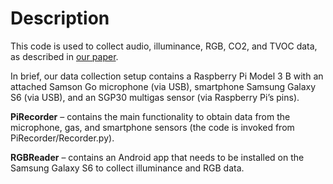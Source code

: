 # Description
This code is used to collect audio, illuminance, RGB, CO2, and TVOC data, as described in [our paper](https://arxiv.org/abs/2306.04458). 

In brief, our data collection setup contains a Raspberry Pi Model 3 B with an attached Samson Go microphone (via USB), smartphone Samsung Galaxy S6 (via USB), and an SGP30 multigas sensor (via Raspberry Pi’s pins). 

**PiRecorder** – contains the main functionality to obtain data from the microphone, gas, and smartphone sensors (the code is invoked from PiRecorder/Recorder.py). 

**RGBReader** – contains an Android app that needs to be installed on the Samsung Galaxy S6 to collect illuminance and RGB data.
